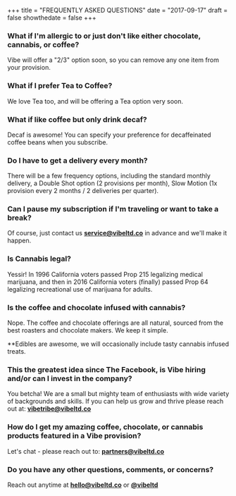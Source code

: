 +++
title = "FREQUENTLY ASKED QUESTIONS"
date = "2017-09-17"
draft = false
showthedate = false
+++

### What if I'm allergic to or just don't like either chocolate, cannabis, or coffee?

Vibe will offer a "2/3" option soon, so you can remove any one item from your provision.

### What if I prefer Tea to Coffee?

We love Tea too, and will be offering a Tea option very soon.  

### What if like coffee but only drink decaf?

Decaf is awesome! You can specify your preference for decaffeinated coffee beans when you subscribe.  

### Do I have to get a delivery every month?

There will be a few frequency options, including the standard monthly delivery, a Double Shot option (2 provisions per month), Slow Motion (1x provision every 2 months / 2 deliveries per quarter).  

### Can I pause my subscription if I'm traveling or want to take a break?

Of course, just contact us **service@vibeltd.co** in advance and we'll make it happen.  

### Is Cannabis legal?

Yessir! In 1996 California voters passed Prop 215 legalizing medical marijuana, and then in 2016 California voters (finally) passed Prop 64 legalizing recreational use of marijuana for adults.  

### Is the coffee and chocolate infused with cannabis?

Nope. The coffee and chocolate offerings are all natural, sourced from the best roasters and chocolate makers. We keep it simple.  

**Edibles are awesome, we will occasionally include tasty cannabis infused treats.  

### This the greatest idea since The Facebook, is Vibe hiring and/or can I invest in the company?

You betcha! We are a small but mighty team of enthusiasts with wide variety of backgrounds and skills. If you can help us grow and thrive please reach out at: **vibetribe@vibeltd.co**  

### How do I get my amazing coffee, chocolate, or cannabis products featured in a Vibe provision?

Let's chat - please reach out to: **partners@vibeltd.co**  

### Do you have any other questions, comments, or concerns?

Reach out anytime at **hello@vibeltd.co** or [**@vibeltd**](www.twitter.com/vibeltd>)